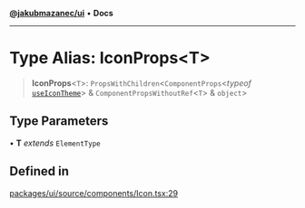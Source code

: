 [**@jakubmazanec/ui**](../README.md) • **Docs**

---

# Type Alias: IconProps\<T\>

> **IconProps**\<`T`\>: `PropsWithChildren`\<`ComponentProps`\<_typeof_
> [`useIconTheme`](../functions/useIconTheme.md)\> & `ComponentPropsWithoutRef`\<`T`\> & `object`\>

## Type Parameters

• **T** _extends_ `ElementType`

## Defined in

[packages/ui/source/components/Icon.tsx:29](https://github.com/jakubmazanec/tools/blob/d628f137f5fc7b1bea261e1e59d468d8339ed884/packages/ui/source/components/Icon.tsx#L29)

